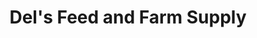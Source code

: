 ---
title: "Del's Feed and Farm Supply"
url: /lewiston/dels-feed-and-farm-supply/
shop: doityourself
---